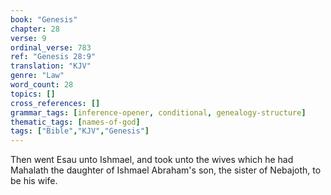 ```yaml
---
book: "Genesis"
chapter: 28
verse: 9
ordinal_verse: 783
ref: "Genesis 28:9"
translation: "KJV"
genre: "Law"
word_count: 28
topics: []
cross_references: []
grammar_tags: [inference-opener, conditional, genealogy-structure]
thematic_tags: [names-of-god]
tags: ["Bible","KJV","Genesis"]
---
```

Then went Esau unto Ishmael, and took unto the wives which he had Mahalath the daughter of Ishmael Abraham's son, the sister of Nebajoth, to be his wife.
